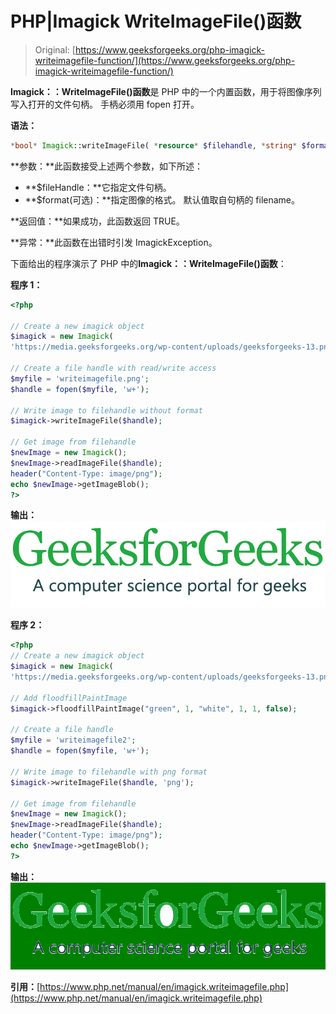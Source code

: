 # PHP|Imagick WriteImageFile()函数

> Original: [https://www.geeksforgeeks.org/php-imagick-writeimagefile-function/](https://www.geeksforgeeks.org/php-imagick-writeimagefile-function/)

**Imagick：：WriteImageFile()函数**是 PHP 中的一个内置函数，用于将图像序列写入打开的文件句柄。 手柄必须用 fopen 打开。

**语法：**

```php
*bool* Imagick::writeImageFile( *resource* $filehandle, *string* $format )
```

**参数：**此函数接受上述两个参数，如下所述：

*   **$fileHandle：**它指定文件句柄。
*   **$format(可选)：**指定图像的格式。 默认值取自句柄的 filename。

**返回值：**如果成功，此函数返回 TRUE。

**异常：**此函数在出错时引发 ImagickException。

下面给出的程序演示了 PHP 中的**Imagick：：WriteImageFile()函数**：

**程序 1：**

```php
<?php 

// Create a new imagick object 
$imagick = new Imagick(
'https://media.geeksforgeeks.org/wp-content/uploads/geeksforgeeks-13.png'); 

// Create a file handle with read/write access
$myfile = 'writeimagefile.png';
$handle = fopen($myfile, 'w+'); 

// Write image to filehandle without format
$imagick->writeImageFile($handle); 

// Get image from filehandle
$newImage = new Imagick();
$newImage->readImageFile($handle);
header("Content-Type: image/png");
echo $newImage->getImageBlob();
?>
```

**输出：**
![](img/07c99ec29e7a50fc3ea91a9d4a8d2f31.png)

**程序 2：**

```php
<?php 
// Create a new imagick object 
$imagick = new Imagick(
'https://media.geeksforgeeks.org/wp-content/uploads/geeksforgeeks-13.png'); 

// Add floodfillPaintImage
$imagick->floodfillPaintImage("green", 1, "white", 1, 1, false);

// Create a file handle 
$myfile = 'writeimagefile2';
$handle = fopen($myfile, 'w+'); 

// Write image to filehandle with png format
$imagick->writeImageFile($handle, 'png'); 

// Get image from filehandle
$newImage = new Imagick();
$newImage->readImageFile($handle);
header("Content-Type: image/png");
echo $newImage->getImageBlob();
?>
```

**输出：**
![](img/658b5878d8db034974a76877d760620a.png)

**引用：**[https://www.php.net/manual/en/imagick.writeimagefile.php](https://www.php.net/manual/en/imagick.writeimagefile.php)